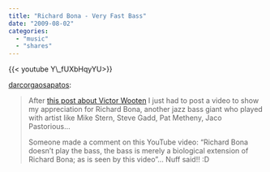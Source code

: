 ```yaml
---
title: "Richard Bona - Very Fast Bass"
date: "2009-08-02"
categories:
  - "music"
  - "shares"
---
```


<div style="width: 70vw;">{{< youtube Y\_fUXbHqyYU>}}</div>

[darcorgaosapatos](http://darcorgaosapatos.tumblr.com/post/135026792/after-this-post-about-victor-wooten-i-just-had-to):

> After [this post about Victor Wooten](http://nickpancorvo.tumblr.com/post/134815051/musicians-you-should-know-victor-wooten-victor) I just had to post a video to show my appreciation for Richard Bona, another jazz bass giant who played with artist like Mike Stern, Steve Gadd, Pat Metheny, Jaco Pastorious…
>
> Someone made a comment on this YouTube video: “Richard Bona doesn’t play the bass, the bass is merely a biological extension of Richard Bona; as is seen by this video”… Nuff said!! :D
